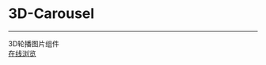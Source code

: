 # 3D-Carousel
-------------------
3D轮播图片组件<br>
<a href="https://lennam.github.io/3D-Carousel/" target="_blank">在线浏览</a>
